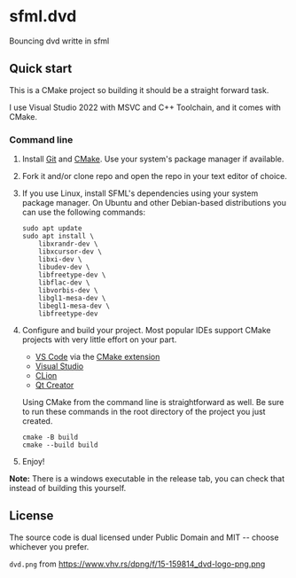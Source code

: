 # sfml.dvd

Bouncing dvd writte in sfml


## Quick start
This is a CMake project so building it should be a straight forward task.

I use Visual Studio 2022 with MSVC and C++ Toolchain, and it comes with CMake.


### Command line

1. Install [Git](https://git-scm.com/downloads) and [CMake](https://cmake.org/download/). Use your system's package manager if available.
3. Fork it and/or clone repo and open the repo in your text editor of choice.
7. If you use Linux, install SFML's dependencies using your system package manager. On Ubuntu and other Debian-based distributions you can use the following commands:
   ```
   sudo apt update
   sudo apt install \
       libxrandr-dev \
       libxcursor-dev \
       libxi-dev \
       libudev-dev \
       libfreetype-dev \
       libflac-dev \
       libvorbis-dev \
       libgl1-mesa-dev \
       libegl1-mesa-dev \
       libfreetype-dev
   ```
8. Configure and build your project. Most popular IDEs support CMake projects with very little effort on your part.

   - [VS Code](https://code.visualstudio.com) via the [CMake extension](https://code.visualstudio.com/docs/cpp/cmake-linux)
   - [Visual Studio](https://docs.microsoft.com/en-us/cpp/build/cmake-projects-in-visual-studio?view=msvc-170)
   - [CLion](https://www.jetbrains.com/clion/features/cmake-support.html)
   - [Qt Creator](https://doc.qt.io/qtcreator/creator-project-cmake.html)

   Using CMake from the command line is straightforward as well.
   Be sure to run these commands in the root directory of the project you just created.

   ```
   cmake -B build
   cmake --build build
   ```

9. Enjoy!

**Note:** There is a windows executable in the release tab, you can check that instead of building this yourself.


## License

The source code is dual licensed under Public Domain and MIT -- choose whichever you prefer.

`dvd.png` from https://www.vhv.rs/dpng/f/15-159814_dvd-logo-png.png
